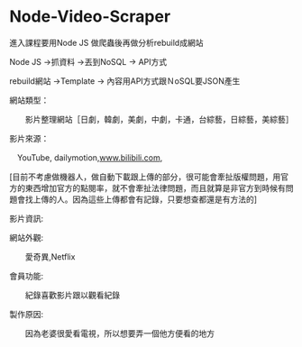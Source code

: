 # Node-Video-Scraper

進入課程要用Node JS 做爬蟲後再做分析rebuild成網站

Node JS ->抓資料 ->丟到NoSQL -> API方式

rebuild網站 ->Template -> 內容用API方式跟ＮoSQL要JSON產生

網站類型：

　　影片整理網站［日劇，韓劇，美劇，中劇，卡通，台綜藝，日綜藝，美綜藝］

影片來源：

　YouTube, dailymotion,www.bilibili.com,

  [目前不考慮做機器人，做自動下載跟上傳的部分，很可能會牽扯版權問題，用官方的東西增加官方的點閱率，就不會牽扯法律問題，而且就算是非官方到時候有問題會找上傳的人。因為這些上傳都會有記錄，只要想查都還是有方法的]

影片資訊:


網站外觀:

　　愛奇異,Netflix

會員功能:

　　紀錄喜歡影片跟以觀看紀錄

製作原因:

　　因為老婆很愛看電視，所以想要弄一個他方便看的地方


